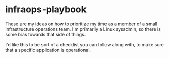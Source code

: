 # infraops-playbook

These are my ideas on how to prioritize my time as a member of a small infrastructure operations team. I'm primarily a Linux sysadmin, so there is some bias towards that side of things. 

I'd like this to be sort of a checklist you can follow along with, to make sure that a specific application is operational.  
